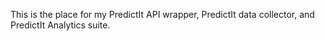 This is the place for my PredictIt API wrapper, PredictIt data collector, and PredictIt Analytics suite. 
